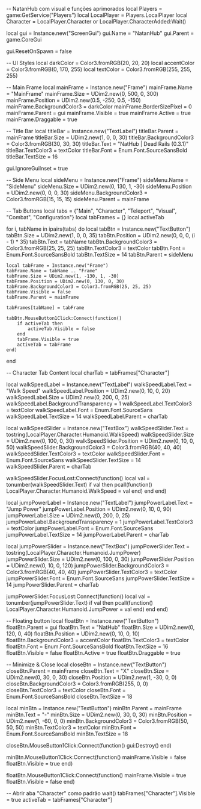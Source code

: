 -- NatanHub com visual e funções aprimorados
local Players = game:GetService("Players")
local LocalPlayer = Players.LocalPlayer
local Character = LocalPlayer.Character or LocalPlayer.CharacterAdded:Wait()

local gui = Instance.new("ScreenGui")
gui.Name = "NatanHub"
gui.Parent = game.CoreGui

gui.ResetOnSpawn = false

-- UI Styles
local darkColor = Color3.fromRGB(20, 20, 20)
local accentColor = Color3.fromRGB(0, 170, 255)
local textColor = Color3.fromRGB(255, 255, 255)

-- Main Frame
local mainFrame = Instance.new("Frame")
mainFrame.Name = "MainFrame"
mainFrame.Size = UDim2.new(0, 500, 0, 300)
mainFrame.Position = UDim2.new(0.5, -250, 0.5, -150)
mainFrame.BackgroundColor3 = darkColor
mainFrame.BorderSizePixel = 0
mainFrame.Parent = gui
mainFrame.Visible = true
mainFrame.Active = true
mainFrame.Draggable = true

-- Title Bar
local titleBar = Instance.new("TextLabel")
titleBar.Parent = mainFrame
titleBar.Size = UDim2.new(1, 0, 0, 30)
titleBar.BackgroundColor3 = Color3.fromRGB(30, 30, 30)
titleBar.Text = "NatHub | Dead Rails (0.3.1)"
titleBar.TextColor3 = textColor
titleBar.Font = Enum.Font.SourceSansBold
titleBar.TextSize = 16

gui.IgnoreGuiInset = true

-- Side Menu
local sideMenu = Instance.new("Frame")
sideMenu.Name = "SideMenu"
sideMenu.Size = UDim2.new(0, 130, 1, -30)
sideMenu.Position = UDim2.new(0, 0, 0, 30)
sideMenu.BackgroundColor3 = Color3.fromRGB(15, 15, 15)
sideMenu.Parent = mainFrame

-- Tab Buttons
local tabs = {"Main", "Character", "Teleport", "Visual", "Combat", "Configuration"}
local tabFrames = {}
local activeTab

for i, tabName in ipairs(tabs) do
    local tabBtn = Instance.new("TextButton")
    tabBtn.Size = UDim2.new(1, 0, 0, 35)
    tabBtn.Position = UDim2.new(0, 0, 0, (i - 1) * 35)
    tabBtn.Text = tabName
    tabBtn.BackgroundColor3 = Color3.fromRGB(25, 25, 25)
    tabBtn.TextColor3 = textColor
    tabBtn.Font = Enum.Font.SourceSansBold
    tabBtn.TextSize = 14
    tabBtn.Parent = sideMenu

    local tabFrame = Instance.new("Frame")
    tabFrame.Name = tabName .. "Frame"
    tabFrame.Size = UDim2.new(1, -130, 1, -30)
    tabFrame.Position = UDim2.new(0, 130, 0, 30)
    tabFrame.BackgroundColor3 = Color3.fromRGB(25, 25, 25)
    tabFrame.Visible = false
    tabFrame.Parent = mainFrame

    tabFrames[tabName] = tabFrame

    tabBtn.MouseButton1Click:Connect(function()
        if activeTab then
            activeTab.Visible = false
        end
        tabFrame.Visible = true
        activeTab = tabFrame
    end)
end

-- Character Tab Content
local charTab = tabFrames["Character"]

local walkSpeedLabel = Instance.new("TextLabel")
walkSpeedLabel.Text = "Walk Speed"
walkSpeedLabel.Position = UDim2.new(0, 10, 0, 20)
walkSpeedLabel.Size = UDim2.new(0, 200, 0, 25)
walkSpeedLabel.BackgroundTransparency = 1
walkSpeedLabel.TextColor3 = textColor
walkSpeedLabel.Font = Enum.Font.SourceSans
walkSpeedLabel.TextSize = 14
walkSpeedLabel.Parent = charTab

local walkSpeedSlider = Instance.new("TextBox")
walkSpeedSlider.Text = tostring(LocalPlayer.Character.Humanoid.WalkSpeed)
walkSpeedSlider.Size = UDim2.new(0, 100, 0, 30)
walkSpeedSlider.Position = UDim2.new(0, 10, 0, 50)
walkSpeedSlider.BackgroundColor3 = Color3.fromRGB(40, 40, 40)
walkSpeedSlider.TextColor3 = textColor
walkSpeedSlider.Font = Enum.Font.SourceSans
walkSpeedSlider.TextSize = 14
walkSpeedSlider.Parent = charTab

walkSpeedSlider.FocusLost:Connect(function()
    local val = tonumber(walkSpeedSlider.Text)
    if val then
        pcall(function()
            LocalPlayer.Character.Humanoid.WalkSpeed = val
        end)
    end
end)

local jumpPowerLabel = Instance.new("TextLabel")
jumpPowerLabel.Text = "Jump Power"
jumpPowerLabel.Position = UDim2.new(0, 10, 0, 90)
jumpPowerLabel.Size = UDim2.new(0, 200, 0, 25)
jumpPowerLabel.BackgroundTransparency = 1
jumpPowerLabel.TextColor3 = textColor
jumpPowerLabel.Font = Enum.Font.SourceSans
jumpPowerLabel.TextSize = 14
jumpPowerLabel.Parent = charTab

local jumpPowerSlider = Instance.new("TextBox")
jumpPowerSlider.Text = tostring(LocalPlayer.Character.Humanoid.JumpPower)
jumpPowerSlider.Size = UDim2.new(0, 100, 0, 30)
jumpPowerSlider.Position = UDim2.new(0, 10, 0, 120)
jumpPowerSlider.BackgroundColor3 = Color3.fromRGB(40, 40, 40)
jumpPowerSlider.TextColor3 = textColor
jumpPowerSlider.Font = Enum.Font.SourceSans
jumpPowerSlider.TextSize = 14
jumpPowerSlider.Parent = charTab

jumpPowerSlider.FocusLost:Connect(function()
    local val = tonumber(jumpPowerSlider.Text)
    if val then
        pcall(function()
            LocalPlayer.Character.Humanoid.JumpPower = val
        end)
    end
end)

-- Floating button
local floatBtn = Instance.new("TextButton")
floatBtn.Parent = gui
floatBtn.Text = "NatHub"
floatBtn.Size = UDim2.new(0, 120, 0, 40)
floatBtn.Position = UDim2.new(0, 10, 0, 10)
floatBtn.BackgroundColor3 = accentColor
floatBtn.TextColor3 = textColor
floatBtn.Font = Enum.Font.SourceSansBold
floatBtn.TextSize = 16
floatBtn.Visible = false
floatBtn.Active = true
floatBtn.Draggable = true

-- Minimize & Close
local closeBtn = Instance.new("TextButton")
closeBtn.Parent = mainFrame
closeBtn.Text = "X"
closeBtn.Size = UDim2.new(0, 30, 0, 30)
closeBtn.Position = UDim2.new(1, -30, 0, 0)
closeBtn.BackgroundColor3 = Color3.fromRGB(255, 0, 0)
closeBtn.TextColor3 = textColor
closeBtn.Font = Enum.Font.SourceSansBold
closeBtn.TextSize = 18

local minBtn = Instance.new("TextButton")
minBtn.Parent = mainFrame
minBtn.Text = "-"
minBtn.Size = UDim2.new(0, 30, 0, 30)
minBtn.Position = UDim2.new(1, -60, 0, 0)
minBtn.BackgroundColor3 = Color3.fromRGB(50, 50, 50)
minBtn.TextColor3 = textColor
minBtn.Font = Enum.Font.SourceSansBold
minBtn.TextSize = 18

closeBtn.MouseButton1Click:Connect(function()
    gui:Destroy()
end)

minBtn.MouseButton1Click:Connect(function()
    mainFrame.Visible = false
    floatBtn.Visible = true
end)

floatBtn.MouseButton1Click:Connect(function()
    mainFrame.Visible = true
    floatBtn.Visible = false
end)

-- Abrir aba "Character" como padrão
wait()
tabFrames["Character"].Visible = true
activeTab = tabFrames["Character"]
